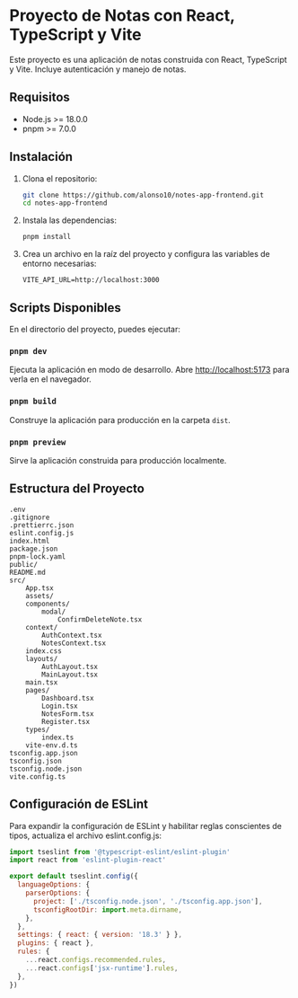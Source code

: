 # Proyecto de Notas con React, TypeScript y Vite

Este proyecto es una aplicación de notas construida con React, TypeScript y Vite. Incluye autenticación y manejo de notas.

## Requisitos

- Node.js >= 18.0.0
- pnpm >= 7.0.0

## Instalación

1. Clona el repositorio:
    ```sh
    git clone https://github.com/alonso10/notes-app-frontend.git
    cd notes-app-frontend
    ```

2. Instala las dependencias:
    ```sh
    pnpm install
    ```

3. Crea un archivo  en la raíz del proyecto y configura las variables de entorno necesarias:
    ```env
    VITE_API_URL=http://localhost:3000
    ```

## Scripts Disponibles

En el directorio del proyecto, puedes ejecutar:

### `pnpm dev`

Ejecuta la aplicación en modo de desarrollo. Abre [http://localhost:5173](http://localhost:5173) para verla en el navegador.

### `pnpm build`

Construye la aplicación para producción en la carpeta `dist`.

### `pnpm preview`

Sirve la aplicación construida para producción localmente.

## Estructura del Proyecto

```plaintext
.env
.gitignore
.prettierrc.json
eslint.config.js
index.html
package.json
pnpm-lock.yaml
public/
README.md
src/
    App.tsx
    assets/
    components/
        modal/
            ConfirmDeleteNote.tsx
    context/
        AuthContext.tsx
        NotesContext.tsx
    index.css
    layouts/
        AuthLayout.tsx
        MainLayout.tsx
    main.tsx
    pages/
        Dashboard.tsx
        Login.tsx
        NotesForm.tsx
        Register.tsx
    types/
        index.ts
    vite-env.d.ts
tsconfig.app.json
tsconfig.json
tsconfig.node.json
vite.config.ts
```

## Configuración de ESLint

Para expandir la configuración de ESLint y habilitar reglas conscientes de tipos, actualiza el archivo eslint.config.js:

```javascript
import tseslint from '@typescript-eslint/eslint-plugin'
import react from 'eslint-plugin-react'

export default tseslint.config({
  languageOptions: {
    parserOptions: {
      project: ['./tsconfig.node.json', './tsconfig.app.json'],
      tsconfigRootDir: import.meta.dirname,
    },
  },
  settings: { react: { version: '18.3' } },
  plugins: { react },
  rules: {
    ...react.configs.recommended.rules,
    ...react.configs['jsx-runtime'].rules,
  },
})
```

